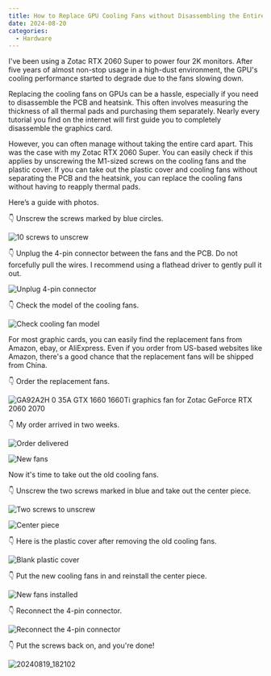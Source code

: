 ```yaml
---
title: How to Replace GPU Cooling Fans without Disassembling the Entire Card
date: 2024-08-20
categories:
  - Hardware
---
```


I've been using a Zotac RTX 2060 Super to power four 2K monitors. After five years of almost non-stop usage in a high-dust environment, the GPU's cooling performance started to degrade due to the fans slowing down.

Replacing the cooling fans on GPUs can be a hassle, especially if you need to disassemble the PCB and heatsink. This often involves measuring the thickness of all thermal pads and purchasing them separately. Nearly every tutorial you find on the internet will first guide you to completely disassemble the graphics card.

However, you can often manage without taking the entire card apart. This was the case with my Zotac RTX 2060 Super. You can easily check if this applies by unscrewing the M1-sized screws on the cooling fans and the plastic cover. If you can take out the plastic cover and cooling fans without separating the PCB and the heatsink, you can replace the cooling fans without having to reapply thermal pads.

Here’s a guide with photos.

👇 Unscrew the screws marked by blue circles.

![10 screws to unscrew](https://github.com/user-attachments/assets/a7a0821c-5862-41fb-9a78-c609a4ef5716)

👇 Unplug the 4-pin connector between the fans and the PCB. Do not forcefully pull the wires. I recommend using a flathead driver to gently pull it out.

![Unplug 4-pin connector](https://github.com/user-attachments/assets/7efbca83-1add-461e-bc54-79333d70752d)

👇 Check the model of the cooling fans.

![Check cooling fan model](https://github.com/user-attachments/assets/4b4fff4a-7e54-4346-a71f-13f84c65b44d)

For most graphic cards, you can easily find the replacement fans from Amazon, ebay, or AliExpress. Even if you order from US-based websites like Amazon, there's a good chance that the replacement fans will be shipped from China.

👇 Order the replacement fans.

![GA92A2H 0 35A GTX 1660 1660Ti graphics fan for Zotac GeForce RTX 2060 2070 ](https://github.com/user-attachments/assets/fb46f4a9-7e16-4036-9132-c255cd8ce067)


👇 My order arrived in two weeks.

![Order delivered](https://github.com/user-attachments/assets/871881fa-a597-4dd9-9035-8bc5764da615)

![New fans](https://github.com/user-attachments/assets/c5af0298-0f61-4177-af3c-ff85fe90ba56)

Now it's time to take out the old cooling fans.

👇 Unscrew the two screws marked in blue and take out the center piece. 

![Two screws to unscrew](https://github.com/user-attachments/assets/77d19fe4-5ab6-4af4-9524-6189a24fad82)

![Center piece](https://github.com/user-attachments/assets/2571da8c-3773-4c15-8373-f0a5bd643ea5)

👇 Here is the plastic cover after removing the old cooling fans.

![Blank plastic cover](https://github.com/user-attachments/assets/86328b1e-9173-49d0-870e-3448427c79c3)

👇 Put the new cooling fans in and reinstall the center piece.

![New fans installed](https://github.com/user-attachments/assets/56c510d5-c3b7-4dd9-bb4b-f081234ee088)

👇 Reconnect the 4-pin connector.

![Reconnect the 4-pin connector](https://github.com/user-attachments/assets/0828410d-ef9d-4847-b923-117b44666362)

👇 Put the screws back on, and you're done!

![20240819_182102](https://github.com/user-attachments/assets/f3c88f38-c516-473b-8162-79ee13b92f3a)
